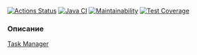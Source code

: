 [![Actions Status](https://github.com/ean3ena/java-project-99/actions/workflows/hexlet-check.yml/badge.svg)](https://github.com/ean3ena/java-project-99/actions)
[![Java CI](https://github.com/ean3ena/java-project-99/actions/workflows/main.yml/badge.svg?branch=main)](https://github.com/ean3ena/java-project-99/actions/workflows/main.yml)
[![Maintainability](https://api.codeclimate.com/v1/badges/9359d5536fc5320214b4/maintainability)](https://codeclimate.com/github/ean3ena/java-project-99/maintainability)
[![Test Coverage](https://api.codeclimate.com/v1/badges/9359d5536fc5320214b4/test_coverage)](https://codeclimate.com/github/ean3ena/java-project-99/test_coverage)

### Описание
[Task Manager](https://task-manager-ve9u.onrender.com)
